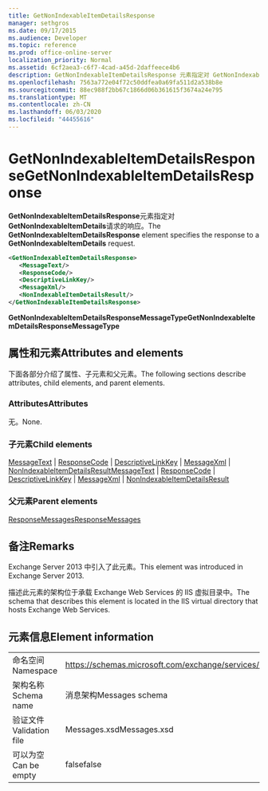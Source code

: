 ```yaml
---
title: GetNonIndexableItemDetailsResponse
manager: sethgros
ms.date: 09/17/2015
ms.audience: Developer
ms.topic: reference
ms.prod: office-online-server
localization_priority: Normal
ms.assetid: 6cf2aea3-c6f7-4cad-a45d-2daffeece4b6
description: GetNonIndexableItemDetailsResponse 元素指定对 GetNonIndexableItemDetails 请求的响应。
ms.openlocfilehash: 7563a772e04f72c50ddfea0a69fa511d2a538b8e
ms.sourcegitcommit: 88ec988f2bb67c1866d06b361615f3674a24e795
ms.translationtype: MT
ms.contentlocale: zh-CN
ms.lasthandoff: 06/03/2020
ms.locfileid: "44455616"
---
```

# <a name="getnonindexableitemdetailsresponse"></a><span data-ttu-id="8321f-103">GetNonIndexableItemDetailsResponse</span><span class="sxs-lookup"><span data-stu-id="8321f-103">GetNonIndexableItemDetailsResponse</span></span>

<span data-ttu-id="8321f-104">**GetNonIndexableItemDetailsResponse**元素指定对**GetNonIndexableItemDetails**请求的响应。</span><span class="sxs-lookup"><span data-stu-id="8321f-104">The **GetNonIndexableItemDetailsResponse** element specifies the response to a **GetNonIndexableItemDetails** request.</span></span> 
  
```XML
<GetNonIndexableItemDetailsResponse>
   <MessageText/>
   <ResponseCode/>
   <DescriptiveLinkKey/>
   <MessageXml/>
   <NonIndexableItemDetailsResult/>
</GetNonIndexableItemDetailsResponse>
```

 <span data-ttu-id="8321f-105">**GetNonIndexableItemDetailsResponseMessageType**</span><span class="sxs-lookup"><span data-stu-id="8321f-105">**GetNonIndexableItemDetailsResponseMessageType**</span></span>
## <a name="attributes-and-elements"></a><span data-ttu-id="8321f-106">属性和元素</span><span class="sxs-lookup"><span data-stu-id="8321f-106">Attributes and elements</span></span>

<span data-ttu-id="8321f-107">下面各部分介绍了属性、子元素和父元素。</span><span class="sxs-lookup"><span data-stu-id="8321f-107">The following sections describe attributes, child elements, and parent elements.</span></span>
  
### <a name="attributes"></a><span data-ttu-id="8321f-108">Attributes</span><span class="sxs-lookup"><span data-stu-id="8321f-108">Attributes</span></span>

<span data-ttu-id="8321f-109">无。</span><span class="sxs-lookup"><span data-stu-id="8321f-109">None.</span></span>
  
### <a name="child-elements"></a><span data-ttu-id="8321f-110">子元素</span><span class="sxs-lookup"><span data-stu-id="8321f-110">Child elements</span></span>

<span data-ttu-id="8321f-111">[MessageText](messagetext.md)  | [ResponseCode](responsecode.md)  | [DescriptiveLinkKey](descriptivelinkkey.md)  | [MessageXml](messagexml.md)  | [NonIndexableItemDetailsResult](nonindexableitemdetailsresult.md)</span><span class="sxs-lookup"><span data-stu-id="8321f-111">[MessageText](messagetext.md) | [ResponseCode](responsecode.md) | [DescriptiveLinkKey](descriptivelinkkey.md) | [MessageXml](messagexml.md) | [NonIndexableItemDetailsResult](nonindexableitemdetailsresult.md)</span></span>
  
### <a name="parent-elements"></a><span data-ttu-id="8321f-112">父元素</span><span class="sxs-lookup"><span data-stu-id="8321f-112">Parent elements</span></span>

[<span data-ttu-id="8321f-113">ResponseMessages</span><span class="sxs-lookup"><span data-stu-id="8321f-113">ResponseMessages</span></span>](responsemessages.md)
  
## <a name="remarks"></a><span data-ttu-id="8321f-114">备注</span><span class="sxs-lookup"><span data-stu-id="8321f-114">Remarks</span></span>

<span data-ttu-id="8321f-115">Exchange Server 2013 中引入了此元素。</span><span class="sxs-lookup"><span data-stu-id="8321f-115">This element was introduced in Exchange Server 2013.</span></span>
  
<span data-ttu-id="8321f-116">描述此元素的架构位于承载 Exchange Web Services 的 IIS 虚拟目录中。</span><span class="sxs-lookup"><span data-stu-id="8321f-116">The schema that describes this element is located in the IIS virtual directory that hosts Exchange Web Services.</span></span>
  
## <a name="element-information"></a><span data-ttu-id="8321f-117">元素信息</span><span class="sxs-lookup"><span data-stu-id="8321f-117">Element information</span></span>

|||
|:-----|:-----|
|<span data-ttu-id="8321f-118">命名空间</span><span class="sxs-lookup"><span data-stu-id="8321f-118">Namespace</span></span>  <br/> |https://schemas.microsoft.com/exchange/services/2006/messages  <br/> |
|<span data-ttu-id="8321f-119">架构名称</span><span class="sxs-lookup"><span data-stu-id="8321f-119">Schema name</span></span>  <br/> |<span data-ttu-id="8321f-120">消息架构</span><span class="sxs-lookup"><span data-stu-id="8321f-120">Messages schema</span></span>  <br/> |
|<span data-ttu-id="8321f-121">验证文件</span><span class="sxs-lookup"><span data-stu-id="8321f-121">Validation file</span></span>  <br/> |<span data-ttu-id="8321f-122">Messages.xsd</span><span class="sxs-lookup"><span data-stu-id="8321f-122">Messages.xsd</span></span>  <br/> |
|<span data-ttu-id="8321f-123">可以为空</span><span class="sxs-lookup"><span data-stu-id="8321f-123">Can be empty</span></span>  <br/> |<span data-ttu-id="8321f-124">false</span><span class="sxs-lookup"><span data-stu-id="8321f-124">false</span></span>  <br/> |
   

